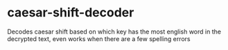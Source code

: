 # caesar-shift-decoder
Decodes caesar shift based on which key has the most english word in the decrypted text, even works when there are a few spelling errors

